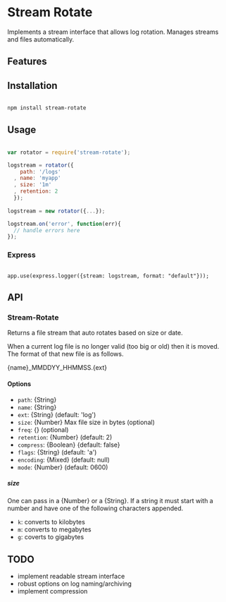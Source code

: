 # Stream Rotate

Implements a stream interface that allows log rotation. Manages streams and files automatically.

## Features

## Installation

```bash

npm install stream-rotate
```

## Usage

```js

var rotator = require('stream-rotate');

logstream = rotator({
    path: '/logs'
  , name: 'myapp'
  , size: '1m'
  , retention: 2
  });
  
logstream = new rotator({...});

logstream.on('error', function(err){
  // handle errors here
});  
```

### Express

```

app.use(express.logger({stream: logstream, format: "default"}));
```

## API

### Stream-Rotate

Returns a file stream that auto rotates based on size or date.

When a current log file is no longer valid (too big or old) then it is moved. The format of that new file is as follows.

{name}\_MMDDYY\_HHMMSS.{ext}

#### Options

  - `path`: {String}
  - `name`: {String}
  - `ext`: {String} (default: 'log')
  - `size`: {Number} Max file size in bytes (optional)
  - `freq`: {} (optional)
  - `retention`: {Number} (default: 2)
  - `compress`: {Boolean} {default: false}
  - `flags`: {String} (default: 'a')
  - `encoding`: {Mixed} (default: null)
  - `mode`: {Number} (default: 0600)
  
  
##### size
  One can pass in a {Number} or a {String}. If a string it must start with a number and have one of the following characters appended.
  
  - `k`: converts to kilobytes
  - `m`: converts to megabytes
  - `g`: coverts to gigabytes


## TODO

  - implement readable stream interface
  - robust options on log naming/archiving
  - implement compression
